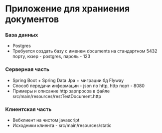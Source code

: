 # Приложение для храниения документов
### База данных
* Postgres
* Требуется создать базу с именем documents на стандартном 5432 порту, юзер - postgres, пароль - 123 

### Серверная часть 
* Spring Boot + Spring Data Jpa + миграции бд Flyway
* Способ передачи информации - json по http, http порт - 8080
* Примеры и описание http зарпросов  в файле src/main/resources/restTestDocument.http

### Клиентская часть 
* Вебклиент на чистом javascript 
* Исходники клиента - src/main/resources/static


